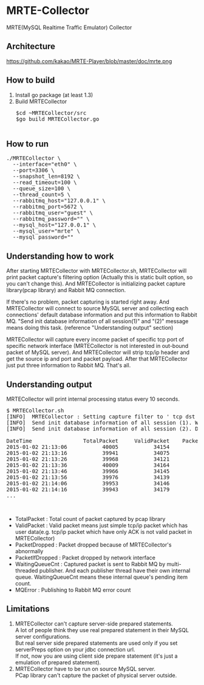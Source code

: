 MRTE-Collector
==============

MRTE(MySQL Realtime Traffic Emulator) Collector

Architecture
------------
https://github.com/kakao/MRTE-Player/blob/master/doc/mrte.png

How to build
------------
1. Install go package (at least 1.3)
2. Build MRTECollector
  <pre>
   $cd ~MRTECollector/src
   $go build MRTECollector.go
  </pre>

How to run
----------
<pre>
./MRTECollector \
  --interface="eth0" \
  --port=3306 \
  --snapshot_len=8192 \
  --read_timeout=100 \
  --queue_size=100 \
  --thread_count=5 \
  --rabbitmq_host="127.0.0.1" \
  --rabbitmq_port=5672 \
  --rabbitmq_user="guest" \
  --rabbitmq_password="" \
  --mysql_host="127.0.0.1" \
  --mysql_user="mrte" \
  --mysql_password=""
</pre>


Understanding how to work
-------------------------
After starting MRTECollector with MRTECollector.sh, 
MRTECollector will print packet capture's filtering option (Actually this is static built option, so you can't change this).
And MRTECollector is initializing packet capture library(pcap library) and Rabbit MQ connection. 

If there's no problem, packet capturing is started right away.
And MRTECollector will connect to source MySQL server and collecting each connections' default database information and put this information to Rabbit MQ.
"Send init database information of all session(1)" and "(2)" message means doing this task. (reference "Understanding output" section)

MRTECollector will capture every income packet of specific tcp port of specific network interface (MRTECollector is not interested in out-bound packet of MySQL server).
And MRTECollector will strip tcp/ip header and get the source ip and port and packet payload.
After that MRTECollector just put three information to Rabbit MQ. That's all.


Understanding output
--------------------
MRTECollector will print internal processing status every 10 seconds.

<pre>
$ MRTECollector.sh
[INFO]  MRTECollector : Setting capture filter to ' tcp dst port 3306 '
[INFO]  Send init database information of all session (1). Wait ...
[INFO]  Send init database information of all session (2). Done

DateTime                TotalPacket     ValidPacket    PacketDropped    PacketIfDropped      WaitingQueueCnt         MQError
2015-01-02 21:13:06           40005           34154                0                  0                    0               0
2015-01-02 21:13:16           39941           34075                0                  0                    0               0
2015-01-02 21:13:26           39968           34121                0                  0                    0               0
2015-01-02 21:13:36           40009           34164                0                  0                    1               0
2015-01-02 21:13:46           39966           34145                0                  0                    0               0
2015-01-02 21:13:56           39976           34139                0                  0                    0               0
2015-01-02 21:14:06           39953           34146                0                  0                    0               0
2015-01-02 21:14:16           39943           34179                0                  0                    0               0
...
</pre>
<br>
<ul>
<li>TotalPacket 	: Total count of packet captured by pcap library 
<li>ValidPacket		: Valid packet means just simple tcp/ip packet which has user data(e.g. tcp/ip packet which have only ACK is not valid packet in MRTECollector)
<li>PacketDropped	: Packet dropped because of MRTECollector's abnormally
<li>PacketIfDropped	: Packet dropped by network interface
<li>WaitingQueueCnt	: Captured packet is sent to Rabbit MQ by multi-threaded publisher. And each publisher thread have their own internal queue. WaitingQueueCnt means these internal queue's pending item count.
<li>MQError			: Publishing to Rabbit MQ error count
</ul>


Limitations
-----------
<ol>
<li>MRTECollector can't capture server-side prepared statements.<br>
   A lot of people think they use real prepared statement in their MySQL server configurations.<br>
   But real server side prepared statements are used only if you set serverPreps option on your jdbc connection url.<br>
   If not, now you are using client side prepare statement (it's just a emulation of prepared statement).<br>
<li>MRTECollector have to be run on source MySQL server. <br>
   PCap library can't capture the packet of physical server outside.<br>
</ol>